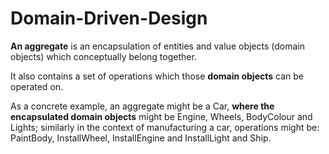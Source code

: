 # Domain-Driven-Design
**An aggregate** is an encapsulation of entities and value objects (domain objects) which conceptually belong together.

It also contains a set of operations which those **domain objects** can be operated on.

As a concrete example, an aggregate might be a Car, **where the encapsulated domain objects** might be Engine, Wheels, BodyColour and Lights; similarly in the context of manufacturing a car, operations might be: PaintBody, InstallWheel, InstallEngine and InstallLight and Ship.
